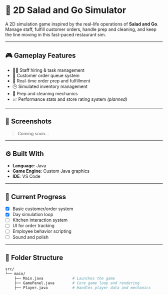 # 🥗 2D Salad and Go Simulator

A 2D simulation game inspired by the real-life operations of **Salad and Go**.  
Manage staff, fulfill customer orders, handle prep and cleaning, and keep the line moving in this fast-paced restaurant sim.

---

## 🎮 Gameplay Features

- 🧍‍♂️ Staff hiring & task management  
- 🧾 Customer order queue system  
- 🏃 Real-time order prep and fulfillment  
- 🕒 Simulated inventory management  
- 🧼 Prep and cleaning mechanics  
- 📈 Performance stats and store rating system *(planned)*

---

## 📸 Screenshots

> Coming soon...

---

## ⚙️ Built With

- **Language**: Java  
- **Game Engine**: Custom Java graphics  
- **IDE**: VS Code  

---

## 🚧 Current Progress

- [x] Basic customer/order system  
- [x] Day simulation loop  
- [ ] Kitchen interaction system  
- [ ] UI for order tracking  
- [ ] Employee behavior scripting  
- [ ] Sound and polish  

---

## 📁 Folder Structure

```bash
src/
└── main/
    ├── Main.java             # Launches the game
    ├── GamePanel.java        # Core game loop and rendering
    ├── Player.java           # Handles player data and mechanics
